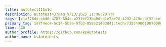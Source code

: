 ```yaml
---
title: autotest111n1d
description: autotest437maq_9/13/2025 11:06:20 PM
tags: [c1a376dd-ebd0-4787-804e-a23fef23ba06:d1e7ae78-4202-470c-bf32-eef58f395288/9fa7ee94-dd61-4dcb-bd6f-d6fce4c53cf5]
primary_tag: 197f4ec4-6c14-5b5e-9fb3-058e21403d41:tech/73554900100700000996/67838200100800006287
time: 420
author_profile: https://github.com/ksAutotests
author_name: ksAutotests
---
```

